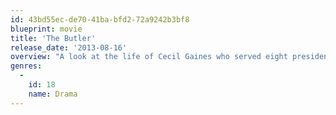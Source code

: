 ```yaml
---
id: 43bd55ec-de70-41ba-bfd2-72a9242b3bf8
blueprint: movie
title: 'The Butler'
release_date: '2013-08-16'
overview: "A look at the life of Cecil Gaines who served eight presidents as the White House's head butler from 1952 to 1986, and had a unique front-row seat as political and racial history was made."
genres:
  -
    id: 18
    name: Drama
---
```

